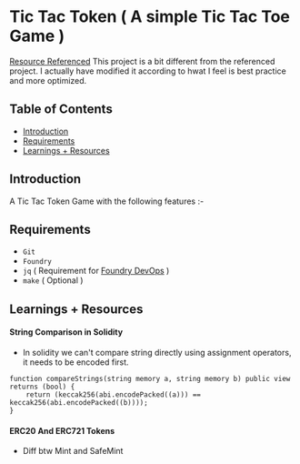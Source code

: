 # Tic Tac Token ( A simple Tic Tac Toe Game )

[Resource Referenced](https://book.tictactoken.co/)
This project is a bit different from the referenced project. I actually have modified it according to hwat I feel is best practice and more optimized.

## Table of Contents

- [Introduction](#introduction)
- [Requirements](#requirements)
- [Learnings + Resources](#learnings--resources)

## Introduction

A Tic Tac Token Game with the following features :-

## Requirements

- `Git`
- `Foundry`
- `jq` ( Requirement for [Foundry DevOps](https://github.com/Cyfrin/foundry-devops) )
- `make` ( Optional )

## Learnings + Resources

#### String Comparison in Solidity

- In solidity we can't compare string directly using assignment operators, it needs to be encoded first.

```
function compareStrings(string memory a, string memory b) public view returns (bool) {
    return (keccak256(abi.encodePacked((a))) == keccak256(abi.encodePacked((b))));
}
```

#### ERC20 And ERC721 Tokens

- Diff btw Mint and SafeMint
